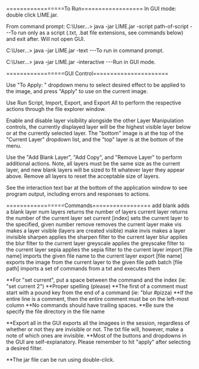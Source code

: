 =================To Run==================
In GUI mode: double click LIME.jar. 

From command prompt:
  C:\User\...\> java -jar LIME.jar -script path-of-script
  ---To run only as a script (.txt, .bat file extensions, see commands below) and exit after. Will not open GUI.
  
  C:\User\...\> java -jar LIME.jar -text
  ---To run in command prompt. 
  
  C:\User\...\> java -jar LIME.jar -interactive
  ---Run in GUI mode. 


=================GUI Control======================

Use "To Apply: " dropdown menu to select desired effect to be applied to the image, and press "Apply" to 
use on the current image. 

Use Run Script, Import, Export, and Export All to perform the respective actions through the file explorer
window. 

Enable and disable layer visibility alongside the other Layer Manipulation controls, the currently displayed
layer will be the highest visible layer below or at the currently selected layer. The "bottom" image is
at the top of the "Current Layer" dropdown list, and the "top" layer is at the bottom of the menu.

Use the "Add Blank Layer", "Add Copy", and "Remove Layer" to perform additional actions. Note, all layers must
be the same size as the current layer, and new blank layers will be sized to fit whatever layer they appear 
above. Remove all layers to reset the acceptable size of layers. 

See the interaction text bar at the bottom of the application window to see program output, including errors
and responses to actions.  

=================Commands================= 
add blank		adds a blank layer
num layers		returns the number of layers
current layer		returns the number of the current layer
set current [index]	sets the current layer to the specified, given number
remove			removes the current layer
make vis		makes a layer visible (layers are created visible)
make invis		makes a layer invisible 
sharpen			applies the sharpen filter to the current layer
blur			applies the blur filter to the current layer
greyscale		applies the greyscake filter to the current layer
sepia			applies the sepia filter to the current layer
import [file name]	imports the given file name to the current layer
export [file name]	exports the image from the current layer to the given file path
batch  [file path]	imports a set of commands from a txt and executes them



**For "set current", put a space between the command and the index (ie: "set current 2")
**Proper spelling (please)
**The first of a comment must start with a pound key from the end of a command (ie: "blur #pizza)
**If the entire line is a comment, then the entire comment must be on the left-most column 
**No commands should have trailing spaces. 
**Be sure the specify the file directory in the file name 


**Export all in the GUI exports all the imagees in the session, regardless of whether or not they are 
invisible or not. The txt file will, however, make a note of which ones are invisible. 
**Most of the buttons and dropdowns in the GUI are self-explanatory. Please remember to hit "apply" 
after selecting a desired filter. 

**The jar file can be run using double-click. 




